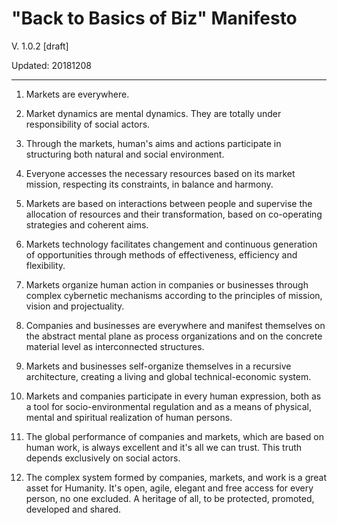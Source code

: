 "Back to Basics of Biz" Manifesto
=================================
V. 1.0.2 [draft]

Updated: 20181208

---------------------------------


1. Markets are everywhere.

2. Market dynamics are mental dynamics. They are totally under responsibility of social actors.

3. Through the markets, human's aims and actions participate in structuring both natural and social environment.

4. Everyone accesses the necessary resources based on its market mission, respecting its constraints, in balance and harmony.

5. Markets are based on interactions between people and supervise the allocation of resources and their transformation, based on co-operating strategies and coherent aims.

6. Markets technology facilitates changement and continuous generation of opportunities through methods of effectiveness, efficiency and flexibility.

7. Markets organize human action in companies or businesses through complex cybernetic mechanisms according to the principles of mission, vision and projectuality.

8. Companies and businesses are everywhere and manifest themselves on the abstract mental plane as process organizations and on the concrete material level as interconnected structures.

9. Markets and businesses self-organize themselves in a recursive architecture, creating a living and global technical-economic system.

10. Markets and companies participate in every human expression, both as a tool for socio-environmental regulation and as a means of physical, mental and spiritual realization of human persons.

11. The global performance of companies and markets, which are based on human work, is always excellent and it's all we can trust. This truth depends exclusively on social actors.

12. The complex system formed by companies, markets, and work is a great asset for Humanity. It's open, agile, elegant and free access for every person, no one excluded. A heritage of all, to be protected, promoted, developed and shared.
